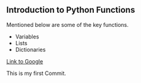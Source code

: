## Introduction to Python Functions

Mentioned below are some of the key functions.

* Variables
* Lists
* Dictionaries

[Link to Google](https://www.google.com)

This is my first Commit.